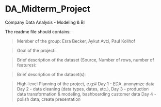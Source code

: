 # DA_Midterm_Project
Company Data Analysis - Modeling &amp; BI

The readme file should contains:

> Member of the group:
Esra Becker, Aykut Avci, Paul Kollhof

> Goal of the project:


> Brief description of the dataset (Source, Number of rows, number of features):


> Brief description of the dataset(s):
    

> High-level Planning of the project, e.g:#
	Day 1 - EDA, anonymze data
        Day 2 - data cleaning (data types, dates, etc.), 
        Day 3 - production data transformation & modeling, bashboarding customer data
        Day 4 - polish data, create presentation

